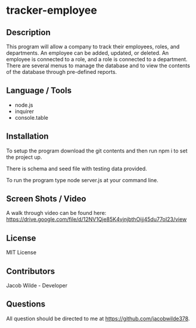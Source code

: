 # tracker-employee
## Description
This program will allow a company to track their employees, roles, and departments.  An employee can be added, updated, or deleted.  An employee is connected to a role, and a role is connected to a department.  There are several menus to manage the database and to view the contents of the database through pre-defined reports.

## Language / Tools
* node.js
* inquirer
* console.table

## Installation
To setup the program download the git contents and then run npm i to set the project up.

There is schema and seed file with testing data provided.

To run the program type node server.js at your command line.

## Screen Shots / Video

A walk through video can be found here:  https://drive.google.com/file/d/12NV1Qje85K4vjnjbthOijj45du77oI23/view

## License
MIT License

## Contributors
Jacob Wilde - Developer

## Questions
All question should be directed to me at https://github.com/jacobwilde378.

